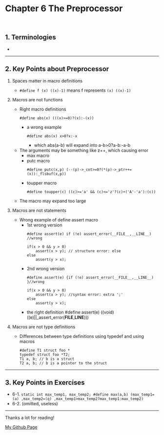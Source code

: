 # Chapter 6 The Preprocessor

</br>

## 1. Terminologies

   - 

---

## 2. Key Points about Preprocessor

1. Spaces matter in macro definitions
   - ```#define f (x) ((x)-1)``` means f represents ```(x) ((x)-1)```
      
2. Macros are not functions
   - Right macro definitions
     ```
     #define abs(x) (((x)>=0)?(x):-(x))
     ```
     - a wrong example
       ```
       #define abs(x) x>0?x:-x 
       ```
       - which abs(a-b) will expand into a-b>0?a-b:-a-b
   - The arguments may be something like z++, which causing error
     - max macro
     - putc macro
       ```
       #define putc(x,p) (--(p)->_cnt>=0?(*(p)->_ptr++=(x)):_flsbuf(x,p))
       ```
     - toupper macro
       ```
       #define toupper(c) ((c)>='a' && (c)<='z'?(c)+('A'-'a'):(c))
       ```
   - The macro may expand too large

  3. Macros are not statements
     - Wrong example of define assert macro
       - 1st wrong version
         ```
         #define assert(e) if (!e) assert_error(__FILE__,__LINE__) //wrong

         if(x > 0 && y > 0)
             assert(x > y); // structure error: else
         else 
             assert(y > x); 
         ```
       - 2nd wrong version
         ```
         #define assert(e) {if (!e) assert_error(__FILE__,__LINE__) }//wrong

         if(x > 0 && y > 0)
             assert(x > y); //syntax error: extra ';'
         else 
             assert(y > x); 
         ```
       - the right definition
         #define assert(e) ((void)((e)||_assert_error(__FILE__,__LINE__)))
  4. Macros are not type definitions
     - Differences between type definitions using typedef and using macros
       ```
       #define T1 struct foo *
       typedef struct foo *T2;
       T1 a, b; // b is a struct
       T2 a, b; // b is a pointer to the struct
       ``` 

---

## 3. Key Points in Exercises

   - 6-1. ```
          static int max_temp1, max_temp2;
          #define max(a,b) (max_temp1=(a) ,max_temp2=(q) ,max_temp1>max_temp2?max_temp1:max_temp2)
          ```
   - 6-2. (omitted, useless)
   
---

Thanks a lot for reading!

[My Github Page](https://github.com/beckoning-phoenix)